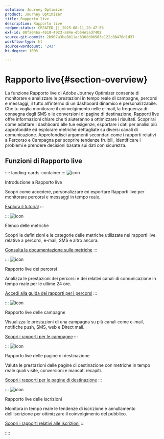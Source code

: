 ```yaml
---
solution: Journey Optimizer
product: Journey Optimizer
title: Rapporto live
description: Rapporto live
redpen-status: CREATED_||_2025-08-11_20-47-56
exl-id: 08fa046a-4610-4923-a84e-db54e5ad7402
source-git-commit: 2b907a3be8b11ac6308d0b563e122c88478d1d37
workflow-type: ht
source-wordcount: '243'
ht-degree: 100%

---
```


# Rapporto live{#section-overview}

La funzione Rapporto live di Adobe Journey Optimizer consente di monitorare e analizzare le prestazioni in tempo reale di campagne, percorsi e messaggi, il tutto all’interno di un dashboard dinamico e personalizzabile. Che tu voglia monitorare il coinvolgimento nelle e-mail, la frequenza di consegna degli SMS o le conversioni di pagine di destinazione, Rapporti live offre informazioni chiare che ti aiuteranno a ottimizzare i risultati. Scoprirai come adattare i dashboard alle tue esigenze, esportare i dati per analisi più approfondite ed esplorare metriche dettagliate su diversi canali di comunicazione. Approfondisci argomenti secondari come i rapporti relativi a Percorso e Campagna per scoprire tendenze fruibili, identificare i problemi e prendere decisioni basate sui dati con sicurezza.

## Funzioni di Rapporto live

:::: landing-cards-container
:::
![icon](https://cdn.experienceleague.adobe.com/icons/circle-play.svg?lang=it)

Introduzione a Rapporto live

Scopri come accedere, personalizzare ed esportare Rapporti live per monitorare percorsi e messaggi in tempo reale.

[Esplora il tutorial](../using/reports/live-report.md)
:::

:::
![icon](https://cdn.experienceleague.adobe.com/icons/list-check.svg?lang=it)

Elenco delle metriche

Scopri le definizioni e le categorie delle metriche utilizzate nei rapporti live relative a percorsi, e-mail, SMS e altro ancora.

[Consulta la documentazione sulle metriche](../using/reports/live-report-components.md)
:::

:::
![icon](https://cdn.experienceleague.adobe.com/icons/chart-line.svg?lang=it)

Rapporto live dei percorsi

Analizza le prestazioni dei percorsi e dei relativi canali di comunicazione in tempo reale per le ultime 24 ore.

[Accedi alla guida dei rapporti per i percorsi](../using/reports/journey-live-report.md)
:::

:::
![icon](https://cdn.experienceleague.adobe.com/icons/chart-line.svg?lang=it)

Rapporto live delle campagne

Visualizza le prestazioni di una campagna su più canali come e-mail, notifiche push, SMS, web e Direct mail.

[Scopri i rapporti per le campagne](../using/reports/campaign-live-report.md)
:::

:::
![icon](https://cdn.experienceleague.adobe.com/icons/chart-line.svg?lang=it)

Rapporto live delle pagine di destinazione

Valuta le prestazioni delle pagine di destinazione con metriche in tempo reale quali visite, conversioni e mancati recapiti.

[Scopri i rapporti per le pagine di destinazione](../using/reports/lp-report-live.md)
:::

:::
![icon](https://cdn.experienceleague.adobe.com/icons/chart-line.svg?lang=it)

Rapporto live delle iscrizioni

Monitora in tempo reale le tendenze di iscrizione e annullamento dell’iscrizione per ottimizzare il coinvolgimento del pubblico.

[Scopri i rapporti relativi alle iscrizioni](../using/reports/subscription-report-live.md)
:::

::::
